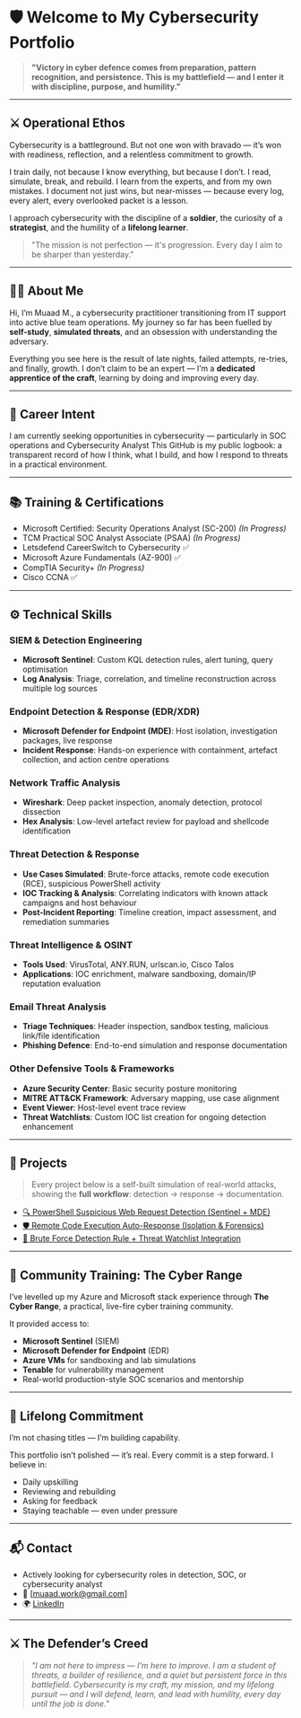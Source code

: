 # 🛡️ Welcome to My Cybersecurity Portfolio

> **"Victory in cyber defence comes from preparation, pattern recognition, and persistence. This is my battlefield — and I enter it with discipline, purpose, and humility."**

---

## ⚔️ Operational Ethos

Cybersecurity is a battleground. But not one won with bravado — it’s won with readiness, reflection, and a relentless commitment to growth.

I train daily, not because I know everything, but because I don’t. I read, simulate, break, and rebuild. I learn from the experts, and from my own mistakes. I document not just wins, but near-misses — because every log, every alert, every overlooked packet is a lesson.

I approach cybersecurity with the discipline of a **soldier**, the curiosity of a **strategist**, and the humility of a **lifelong learner**.

> "The mission is not perfection — it's progression. Every day I aim to be sharper than yesterday."

---

## 👨‍💻 About Me

Hi, I’m Muaad M., a cybersecurity practitioner transitioning from IT support into active blue team operations. My journey so far has been fuelled by **self-study**, **simulated threats**, and an obsession with understanding the adversary. 

Everything you see here is the result of late nights, failed attempts, re-tries, and finally, growth. I don’t claim to be an expert — I’m a **dedicated apprentice of the craft**, learning by doing and improving every day.

---

## 🎯 Career Intent

I am currently seeking opportunities in cybersecurity — particularly in SOC operations and Cybersecurity Analyst
This GitHub is my public logbook: a transparent record of how I think, what I build, and how I respond to threats in a practical environment.

---

## 📚 Training & Certifications

- Microsoft Certified: Security Operations Analyst (SC-200) *(In Progress)*
- TCM Practical SOC Analyst Associate (PSAA) *(In Progress)*
- Letsdefend CareerSwitch to Cybersecurity ✅
- Microsoft Azure Fundamentals (AZ-900) ✅  
- CompTIA Security+ *(In Progress)*  
- Cisco CCNA ✅  

---

## ⚙️ Technical Skills

### SIEM & Detection Engineering
- **Microsoft Sentinel**: Custom KQL detection rules, alert tuning, query optimisation  
- **Log Analysis**: Triage, correlation, and timeline reconstruction across multiple log sources  

### Endpoint Detection & Response (EDR/XDR)
- **Microsoft Defender for Endpoint (MDE)**: Host isolation, investigation packages, live response  
- **Incident Response**: Hands-on experience with containment, artefact collection, and action centre operations  

### Network Traffic Analysis
- **Wireshark**: Deep packet inspection, anomaly detection, protocol dissection  
- **Hex Analysis**: Low-level artefact review for payload and shellcode identification  

### Threat Detection & Response
- **Use Cases Simulated**: Brute-force attacks, remote code execution (RCE), suspicious PowerShell activity  
- **IOC Tracking & Analysis**: Correlating indicators with known attack campaigns and host behaviour  
- **Post-Incident Reporting**: Timeline creation, impact assessment, and remediation summaries  

### Threat Intelligence & OSINT
- **Tools Used**: VirusTotal, ANY.RUN, urlscan.io, Cisco Talos  
- **Applications**: IOC enrichment, malware sandboxing, domain/IP reputation evaluation  

### Email Threat Analysis
- **Triage Techniques**: Header inspection, sandbox testing, malicious link/file identification  
- **Phishing Defence**: End-to-end simulation and response documentation  

### Other Defensive Tools & Frameworks
- **Azure Security Center**: Basic security posture monitoring  
- **MITRE ATT&CK Framework**: Adversary mapping, use case alignment  
- **Event Viewer**: Host-level event trace review  
- **Threat Watchlists**: Custom IOC list creation for ongoing detection enhancement  

---

## 🧪 Projects

> Every project below is a self-built simulation of real-world attacks, showing the **full workflow**: detection → response → documentation.

- [🔍 PowerShell Suspicious Web Request Detection (Sentinel + MDE)](#)
- [🛡️ Remote Code Execution Auto-Response (Isolation & Forensics)](#)
- [🧱 Brute Force Detection Rule + Threat Watchlist Integration](#)

---

## 🧱 Community Training: The Cyber Range

I’ve levelled up my Azure and Microsoft stack experience through **The Cyber Range**, a practical, live-fire cyber training community.

It provided access to:

- **Microsoft Sentinel** (SIEM)
- **Microsoft Defender for Endpoint** (EDR)
- **Azure VMs** for sandboxing and lab simulations
- **Tenable** for vulnerability management
- Real-world production-style SOC scenarios and mentorship

---

## 📖 Lifelong Commitment

I’m not chasing titles — I’m building capability.

This portfolio isn’t polished — it’s real. Every commit is a step forward. I believe in:

- Daily upskilling  
- Reviewing and rebuilding  
- Asking for feedback  
- Staying teachable — even under pressure

---

## 📬 Contact

- Actively looking for cybersecurity roles in detection, SOC, or cybersecurity analyst  
- 📧 [muaad.work@gmail.com]  
- 🌍 [LinkedIn](https://www.linkedin.com/in/muaad-m) 
---

## ⚔️ The Defender’s Creed

> *"I am not here to impress — I’m here to improve. I am a student of threats, a builder of resilience, and a quiet but persistent force in this battlefield. Cybersecurity is my craft, my mission, and my lifelong pursuit — and I will defend, learn, and lead with humility, every day until the job is done."*
